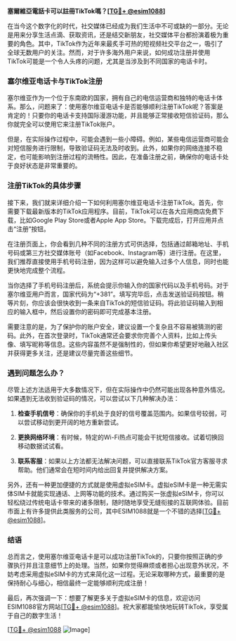 **塞爾維亞電話卡可以註冊TikTok嗎？[[TG💪+ @esim1088](https://t.me/s/esim1088)]**

在当今这个数字化的时代，社交媒体已经成为我们生活中不可或缺的一部分。无论是用来分享生活点滴、获取资讯，还是结交新朋友，社交媒体平台都扮演着极为重要的角色。其中，TikTok作为近年来最炙手可热的短视频社交平台之一，吸引了全球无数用户的关注。然而，对于许多海外用户来说，如何成功注册并使用TikTok可能是一个令人头疼的问题，尤其是当涉及到不同国家的电话卡时。

### 塞尔维亚电话卡与TikTok注册

塞尔维亚作为一个位于东南欧的国家，拥有自己的电信运营商和独特的电话卡体系。那么，问题来了：使用塞尔维亚电话卡是否能够顺利注册TikTok呢？答案是肯定的！只要你的电话卡支持国际漫游功能，并且能够正常接收短信验证码，那么你就完全可以使用它来注册TikTok账户。

但是，在实际操作过程中，可能会遇到一些小障碍。例如，某些电信运营商可能会对短信服务进行限制，导致验证码无法及时收到。此外，如果你的网络连接不稳定，也可能影响到注册过程的流畅性。因此，在准备注册之前，确保你的电话卡处于良好状态是非常重要的。

### 注册TikTok的具体步骤

接下来，我们就来详细介绍一下如何利用塞尔维亚电话卡注册TikTok。首先，你需要下载最新版本的TikTok应用程序。目前，TikTok可以在各大应用商店免费下载，比如Google Play Store或者Apple App Store。下载完成后，打开应用并点击“注册”按钮。

在注册页面上，你会看到几种不同的注册方式可供选择，包括通过邮箱地址、手机号码或第三方社交媒体账号（如Facebook、Instagram等）进行注册。在这里，我们推荐直接使用手机号码注册，因为这样可以避免输入过多个人信息，同时也能更快地完成整个流程。

当你选择了手机号码注册后，系统会提示你输入你的国家代码以及手机号码。对于塞尔维亚用户而言，国家代码为“+381”。填写完毕后，点击发送验证码按钮。稍等片刻，你应该会很快收到一条来自TikTok的短信验证码。将此验证码输入到相应的输入框中，然后设置你的密码即可完成基本注册。

需要注意的是，为了保护你的账户安全，建议设置一个复杂且不容易被猜测的密码。此外，在首次登录时，TikTok通常还会要求你完善个人资料，比如上传头像、填写昵称等信息。这些内容虽然不是强制性的，但如果你希望更好地融入社区并获得更多关注，还是建议尽量完善这些细节。

### 遇到问题怎么办？

尽管上述方法适用于大多数情况下，但在实际操作中仍然可能出现各种意外情况。如果遇到无法收到验证码的情况，可以尝试以下几种解决办法：

1. **检查手机信号**：确保你的手机处于良好的信号覆盖范围内。如果信号较弱，可以尝试移动到更开阔的地方重新尝试。
   
2. **更换网络环境**：有时候，特定的Wi-Fi热点可能会干扰短信接收。试着切换回移动数据试试看。

3. **联系客服**：如果以上方法都无法解决问题，可以直接联系TikTok官方客服寻求帮助。他们通常会在短时间内给出回复并提供解决方案。

另外，还有一种更加便捷的方式就是使用虚拟eSIM卡。虚拟eSIM卡是一种无需实体SIM卡就能实现通话、上网等功能的技术。通过购买一张虚拟eSIM卡，你可以轻松绕过传统电话卡带来的诸多限制，随时随地享受无缝衔接的互联网体验。目前市面上有许多提供此类服务的公司，其中ESIM1088就是一个不错的选择[[TG💪+ @esim1088](https://t.me/s/esim1088)]。

### 结语

总而言之，使用塞尔维亚电话卡是可以成功注册TikTok的，只要你按照正确的步骤执行并且注意细节上的处理。当然，如果你觉得麻烦或者担心出现意外状况，不妨考虑采用虚拟eSIM卡的方式来简化这一过程。无论采取哪种方式，最重要的是保持耐心与细心，相信最终一定能够顺利完成注册！

最后，再次强调一下：想要了解更多关于虚拟eSIM卡的信息，欢迎访问ESIM1088官方网站[[TG💪+ @esim1088](https://t.me/s/esim1088)]。祝大家都能愉快地玩转TikTok，享受属于自己的数字生活！

[[TG💪+ @esim1088](https://t.me/s/esim1088) ![Image](https://i.postimg.cc/4NQfJmqS/Snipaste-2025-05-13-00-14-12.png)]